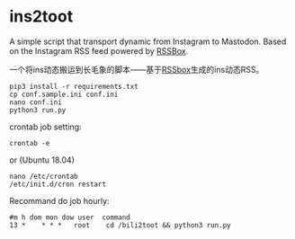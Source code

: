 # ins2toot

A simple script that transport dynamic from Instagram to Mastodon. Based on the Instagram RSS feed powered by [RSSBox](https://github.com/stefansundin/rssbox).

一个将ins动态搬运到长毛象的脚本——基于[RSSbox](https://github.com/stefansundin/rssbox)生成的ins动态RSS。




```
pip3 install -r requirements.txt
cp conf.sample.ini conf.ini
nano conf.ini
python3 run.py
```

crontab job setting:
```
crontab -e
```
or (Ubuntu 18.04)
```
nano /etc/crontab
/etc/init.d/cron restart
```

Recommand do job hourly:
```
#m h dom mon dow user  command
13 *    * * *   root    cd /bili2toot && python3 run.py
```
